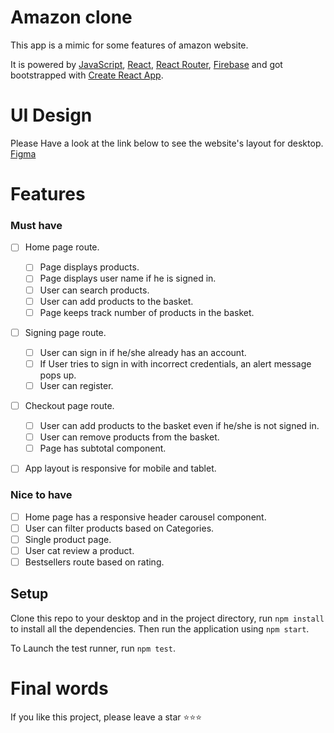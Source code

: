 # Amazon clone

This app is a mimic for some features of amazon website.

It is powered by [JavaScript](https://developer.mozilla.org/en-US/docs/Web/JavaScript), [React](https://reactjs.org/), [React Router](https://reactrouter.com/docs/en/v6/getting-started/overview), [Firebase](https://firebase.google.com/?gclid=Cj0KCQiAmeKQBhDvARIsAHJ7mF7rJ29dNE0MxeR6gwd-VqI8IKpNNsHNJ0YvFRMQY7ck93OE45wRgusaAjn_EALw_wcB&gclsrc=aw.ds) and got bootstrapped with [Create React App](https://github.com/facebook/create-react-app).

# UI Design

Please Have a look at the link below to see the website's layout for desktop.
[Figma](https://www.figma.com/file/6q2dSJ1VpRwIEBphuzKVRd/amazone-clone?node-id=0%3A1)

# Features

### Must have

- [ ] Home page route.

  - [ ] Page displays products.
  - [ ] Page displays user name if he is signed in.
  - [ ] User can search products.
  - [ ] User can add products to the basket.
  - [ ] Page keeps track number of products in the basket.

- [ ] Signing page route.

  - [ ] User can sign in if he/she already has an account.
  - [ ] If User tries to sign in with incorrect credentials, an alert message pops up.
  - [ ] User can register.

- [ ] Checkout page route.
  - [ ] User can add products to the basket even if he/she is not signed in.
  - [ ] User can remove products from the basket.
  - [ ] Page has subtotal component.
- [ ] App layout is responsive for mobile and tablet.

### Nice to have

- [ ] Home page has a responsive header carousel component.
- [ ] User can filter products based on Categories.
- [ ] Single product page.
- [ ] User cat review a product.
- [ ] Bestsellers route based on rating.

## Setup

Clone this repo to your desktop and in the project directory, run `npm install` to install all the dependencies.
Then run the application using `npm start`.

To Launch the test runner, run `npm test`.

# Final words

If you like this project, please leave a star :star::star::star:
